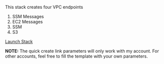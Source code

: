 This stack creates four VPC endpoints

1. SSM Messages
2. EC2 Messages
3. SSM
4. S3

[Launch Stack](https://ap-southeast-1.console.aws.amazon.com/cloudformation/home?region=ap-southeast-1#/stacks/quickcreate?templateUrl=https%3A%2F%2Fs3-ap-southeast-1.amazonaws.com%2Fcf-templates-1jeq0zdbrc01p-ap-southeast-1%2F20201539dK-endpoint.yml&stackName=VPCEndpoint&param_RouteTable=rtb-0afc3a9d280839adc&param_SecurityGroup=sg-0e75c31b71018c9ac&param_Subnet=subnet-0750300a45bbf497c&param_VPC=vpc-03985b17aae1b37c7)

**NOTE:** The quick create link parameters will only work with my account. For other accounts, feel free to fill the template with your own parameters.
